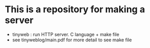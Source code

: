 # This is a repository for making a server
 - tinyweb : run HTTP server.  C language  + make file
 - see tinyweblog/main.pdf for more detail to see  make file
